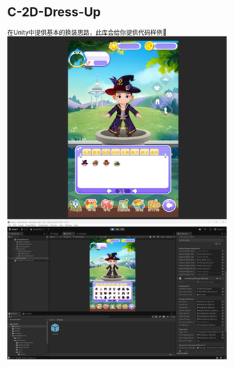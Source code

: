 # C-2D-Dress-Up
在Unity中提供基本的换装思路，此库会给你提供代码样例🚀
![image](https://github.com/Landerssss/C-2D-Dress-Up/blob/main/2f8918e553f9d64f5158b31a8d82bac9.png)
![image](https://github.com/Landerssss/C-2D-Dress-Up/blob/main/91e5defb4bac41cfedc9558ca0f2f874.png)
